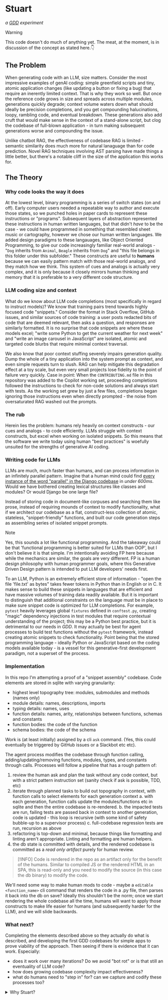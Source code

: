 # Stuart
_a [GDD](https://pirate.baby/posts/generative_driven_design/) experiment_


>[!WARNING]
> This code doesn't do much of anything yet. The meat, at the moment, is in discussion of the concept as stated here.👇

## The Problem
When generating code with an LLM, size matters. Consider the most impressive examples of genAI coding: simple greenfield scripts and tiny, atomic application changes (like updating a button or fixing a bug) that require an inerently limited context. That is why they work so well. But once the reference code grows in size and spreads across multiple modules, generations quickly degrade; context volume waters down what should ideally be precision completions, and you get compounding halucinations, loopy, rambling code, and eventual breakdown. These generations also add cruft that would make sense in the context of a stand-alone script, but clog the codebase of full-blown application - in turn making subsequent generations worse and compounding the issue.

Unlike chatbot RAG, the effectiveness of codebase RAG is limited - semantic similarity does much more for natural lanaguage than for code prediction. Novel RAG techniques involving AST parsing have made things a little better, but there's a notable cliff in the size of the application this works for.

## The Theory

### Why code looks the way it does
At the lowest level, binary programming is a series of switch states (on and off). Early computer users needed a repeatable way to author and execute those states, so we punched holes in paper cards to represent these instructions or "programs". Subsequent layers of abstraction represented these instructions in human written languages, but that didn't _have_ to be the case - we could have programmed in something that resembled sheet music or cartography, however we chose our human written languages. We added design paradigms to these langauages, like Object Oriented Programming, to give our code increasingly familiar real-world analogs - "`Dog` inherits from `Animal`, `Beagle` inherits from `Dog`" and "this file belongs in this folder under this subfolder." These constructs are useful to **humans** because we can easily pattern match with those real-world analogs, and they match how we think. This system of cues and analogs is actually very complex, and it is only because it closely mirrors human thinking and memory that it is preferable to a very different code structure.

### LLM coding size and context
What do we know about LLM code completions (most specifically in regard to instruct models)? We know that training pairs trend towards highly focused code "snippets." Consider the format in Stack Overflow, GitHub issues, and similar sources of code training: a user posts redacted bits of code that are deemed relevant, then asks a question, and responses are similarly formatted. It is no surprise that code snippets are where these models excel; "write some Python to get the current weather for next week" and "write an image carousel in JavaScript" are isolated, atomic and targeted code blurbs that require minimal context traversal.

We also know that poor context stuffing severely impairs generation quality. Dump the whole of a tiny application into the system prompt as context, and even simple requests turn to slush. RAG can help mitigate this degradation effect at a toy scale, but even very small projects lose fidelity to the point of failure very quickly. Case in point: When the `CONTRIBUTING.md` file in this repository was added to the Copilot working set, proceeding completions followed the instructions to check for non-code solutions and always start with tests. As the working set grew by just a few files, completions began ignoring those instructions even when directly prompted - the noise from oversaturated RAG washed out the prompts.

### The rub
Herein lies the problem: humans rely heavily on context constructs - our cues and analogs - to code efficiently. LLMs struggle with context constructs, but excel when working on isolated snippets. So this means that the software we write today using human "best practices" is woefully unsuited for the strengths of generative AI coding.

### Writing code for LLMs
LLMs are much, much faster than humans, and can process information in an infinitely parallel pattern. Imagine that a human mind could find [every instance of the word "parallel" in the Django codebase](https://github.com/search?q=repo%3Adjango%2Fdjango%20parallel&type=code) in _under 600ms_. Would we have bothered creating lexical structures like classes and modules? Or would Django be one large file?

Instead of storing code in document-like corpuses and searching them like prose, instead of requiring mounds of context to modify functionality, what if we architect our codebase as a flat, construct-less collection of atomic, stateless, "snippet-friendly" functions, and built our code generation steps as assembling series of isolated snippet prompts.

> [!NOTE]
> Yes, this sounds a lot like functional programming. And the takeaway could be that 'functional programming is better suited for LLMs than OOP', but I don't believe it is that simple. I'm intentionally avoiding FP here because while the mechanics are similar, the goals are very different. FP is a human design philosophy with human programmer goals, where this Generative Driven Design pattern is intended to put LLM developers' needs first.

To an LLM, Python is an extremely efficient store of information - "open the file 'file.txt' as bytes" takes fewer tokens in Python than in English or in C. It makes sense to build these snippets in languages that are efficient and have massive volumes of training data readily available. But it is important to distinguish that additional constraints on the language must be in place to make sure snippet code is optimized for LLM completions. For example, `pytest` heavily leverages global `fixtures` defined in `conftest.py`, creating "magic" dependency injections in test modules that require contextual understanding of the project; this may be a Python best practice, but it is detrimental to our needs in _GDD_. It may actually be best for agent processes to build test functions without the `pytest` framework, instead creating atomic snippets to check functionality. Point being that the stored programming language - ideally Python or JavaScript based on the coding models available today - is a vessel for this generative-first development paradigm, not a superset of the process.

### Implementation
In this repo I'm attempting a proof of a "snippet assembly" codebase. Code elements are stored in sqlite with varying granularity:
  - highest level topography tree: modules, submodules and methods (names only)
  - module details: names, descriptions, imports
  - typing details: names, uses
  - function details: names, arity, relationships between functions, schemas and constants
  - function bodies: the code of the function
  - schema bodies: the code of the schema

Work is (at least initially) assigned by a cli `ask` command. (Yes, this could eventually be triggered by GitHub issues or a Slackbot etc etc).

The agent process modifies the codebase through function calling, adding/updating/removing functions, modules, types, and constants through calls.
Processes will follow a pipeline that has a rough pattern of:
1. review the human ask and plan the task without any code context, but with a strict pattern instruction set (sanity check if ask is possible, TDD, etc)
2. iterate through planned tasks to build out topography in context, with function calls to select elements for each generation context
  a. with each generation, function calls update the modules/functions etc in sqlite and then the entire codebase is re-rendered.
  b. the impacted tests are run, failing tests are passed back in context to another generation, code is updated - this loop is recursive (with some kind of safety bubble-up to a supervisor process)
  c. full-codebase regression tests are run, recursion as above
3. refactoring is top-down and minimal, because things like formatting and linting aren't appropriate. Linting and formatting are human helpers.
3. the db state is committed with details, and the rendered codebase is committed as a _read only artifact_ purely for human review.

> [!INFO]
> Code is rendered in the repo as an artifact only for the benefit of the humans. Similar to compiled JS or the rendered HTML in an SPA, this is read-only and you need to modify the source (in this case the db binary) to modify the code.

We'll need some way to make human mods to code - maybe a `editable <function_name>` cli command that renders the code in a .py file, then parses it back into the db on save? Ideally this shouldn't be the norm; once we start rendering the whole codebase all the time, humans will want to apply those constructs to make life easier for humans (and subsequently harder for the LLM), and we will slide backwards.

### What next?
Completing the elements described above so they actually do what is described, and developing the first GDD codebases for simple apps to prove viability of the approach. Then seeing if there is evidence that it can work. Especially:
- does it work over many iterations? Do we avoid "bot rot" or is that still an eventuality of LLM code?
- how does growing codebase complexity impact effectiveness?
- what do humans need to "step in" for? can we capture and codify these processes too?


<details>
<summary>Why Stuart?</summary>
<img alt="Stuart from MadTV" src="https://media0.giphy.com/media/czZlH3xg1Ul2w/giphy.gif?cid=6c09b952811227g3c0p6f02kcndisopi0z8019a9a9kab7h6&ep=v1_gifs_search&rid=giphy.gif&ct=g"/>

This is what every AI coding agent feels like to me at some level.
</details>
